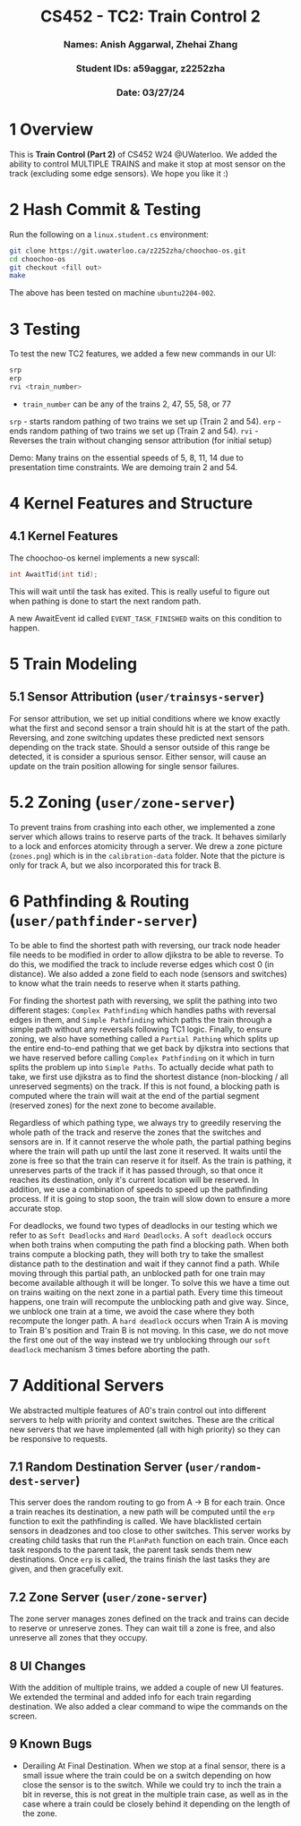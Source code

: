 <div align="center">

# CS452 - TC2: Train Control 2
### Names: Anish Aggarwal, Zhehai Zhang
### Student IDs: a59aggar, z2252zha
### Date: 03/27/24

</div>

# 1 Overview
This is **Train Control (Part 2)** of CS452 W24 @UWaterloo. We added the ability to control MULTIPLE TRAINS and make it stop at most sensor on the track (excluding some edge sensors). We hope you like it :)

# 2 Hash Commit & Testing
Run the following on a `linux.student.cs` environment:
```bash
git clone https://git.uwaterloo.ca/z2252zha/choochoo-os.git
cd choochoo-os
git checkout <fill out>
make
```

The above has been tested on machine `ubuntu2204-002`.

# 3 Testing
To test the new TC2 features, we added a few new commands in our UI:

```c
srp
erp
rvi <train_number>
```

- `train_number` can be any of the trains 2, 47, 55, 58, or 77

`srp` - starts random pathing of two trains we set up (Train 2 and 54).
`erp` - ends random pathing of two trains we set up (Train 2 and 54).
`rvi` - Reverses the train without changing sensor attribution (for initial setup)

Demo: Many trains on the essential speeds of 5, 8, 11, 14 due to presentation time constraints. We are demoing train 2 and 54. 

# 4 Kernel Features and Structure

## 4.1 Kernel Features

The choochoo-os kernel implements a new syscall:

```c
int AwaitTid(int tid);
```

This will wait until the task has exited. This is really useful to figure out when pathing is done to start the next random path.

A new AwaitEvent id called `EVENT_TASK_FINISHED` waits on this condition to happen.

# 5 Train Modeling

## 5.1 Sensor Attribution (`user/trainsys-server`)
For sensor attribution, we set up initial conditions where we know exactly what the first and second sensor a train should hit is at the start of the path. Reversing, and zone switching updates these predicted next sensors depending on the track state. 
Should a sensor outside of this range be detected, it is consider a spurious sensor. Either sensor, will cause an update on the train position allowing for single sensor failures. 

# 5.2 Zoning (`user/zone-server`)
To prevent trains from crashing into each other, we implemented a zone server which allows trains
to reserve parts of the track. It behaves similarly to a lock and enforces atomicity through a server.
We drew a zone picture (`zones.png`) which is in the `calibration-data` folder. Note that the picture is only for track A, but we also incorporated this for track B.

# 6 Pathfinding & Routing (`user/pathfinder-server`)

To be able to find the shortest path with reversing, our track node header file needs to be 
modified in order to allow djikstra to be able to reverse. To do this, we modified the track to 
include reverse edges which cost 0 (in distance). We also added a zone field to each node (sensors and switches)
to know what the train needs to reserve when it starts pathing.

For finding the shortest path with reversing, we split the pathing into two different stages: `Complex Pathfinding` which handles paths with reversal edges in them, and `Simple Pathfinding` which paths the train through a simple path without any reversals following TC1 logic. Finally, to ensure zoning, we also have something called a `Partial Pathing` which splits up the entire end-to-end pathing that we get back by djikstra into sections that we have reserved before calling `Complex Pathfinding` on it which in turn splits the problem up into `Simple Paths`. To actually decide what path to take, we first use djikstra as to find the shortest distance (non-blocking / all unreserved segments) on the track. If this is not found, a blocking path is computed where the train will wait at the end of the partial segment (reserved zones) for the next zone to become available.

Regardless of which pathing type, we always try to greedily reserving the whole path 
of the track and reserve the zones that the switches and sensors are in. If it cannot reserve the whole path, the partial pathing begins where the train will path up until the last zone it reserved. It waits until the zone is free so that the train can reserve it for itself.
As the train is pathing, it unreserves parts of the track if it has passed through, so that once it reaches its destination, only it's current location will be reserved. In addition, we use a combination of speeds to speed up the pathfinding process. If it is going to stop soon, the train will slow down to ensure a more accurate stop.

For deadlocks, we found two types of deadlocks in our testing which we refer to as `Soft Deadlocks` and `Hard Deadlocks`. A `soft deadlock` occurs when both trains when computing the path find a blocking path. When both trains compute a blocking path, they will both try to take the smallest distance path to the destination and wait if they cannot find a path. While moving through this partial path, an unblocked path for one train may become available although it will be longer. To solve this we have a time out on trains waiting on the next zone in a partial path. Every time this timeout happens, one train will recompute the unblocking path and give way. Since, we unblock one train at a time, we avoid the case where they both recompute the longer path.
A `hard deadlock` occurs when Train A is moving to Train B's position and Train B is not moving. In this case, we do not move the first one out of the way instead we try unblocking through our `soft deadlock` mechanism 3 times before aborting the path.

# 7 Additional Servers
We abstracted multiple features of A0's train control out into different servers to help with priority and context switches. These are the critical new servers that we have implemented (all with high priority) so they can be responsive to requests.

## 7.1 Random Destination Server (`user/random-dest-server`)
This server does the random routing to go from A -> B for each train. Once a train reaches its destination, a new path will be computed until the `erp` function to exit the pathfinding is called. We have blacklisted certain sensors in deadzones and too close to other switches. This server works by creating child tasks that run the `PlanPath` function on each train. Once each task responds to the parent task, the parent task sends them new destinations. Once `erp` is called, the trains finish the last tasks they are given, and then gracefully exit.

## 7.2 Zone Server (`user/zone-server`)
The zone server manages zones defined on the track and trains can decide to reserve or unreserve zones. They can wait till a zone is free, and also unreserve all zones that they occupy.

## 8 UI Changes
With the addition of multiple trains, we added a couple of new UI features. We extended the terminal
and added info for each train regarding destination. We also added a clear command to wipe the commands on 
the screen.

## 9 Known Bugs
- Derailing At Final Destination. When we stop at a final sensor, there is a small issue where the train could be on a switch depending on how close the sensor is to the switch. While we could try to inch the train a bit in reverse, this is not great in the multiple train case, as well as in the case where a train could be closely behind it depending on the length of the zone.
